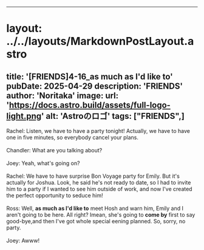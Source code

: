 
---
# layout: ../../layouts/MarkdownPostLayout.astro
title: '[FRIENDS]4-16_as much as I'd like to'
pubDate: 2025-04-29
description: 'FRIENDS'
author: 'Noritaka'
image:
    url: 'https://docs.astro.build/assets/full-logo-light.png'
    alt: 'Astroのロゴ'
tags: ["FRIENDS",]
---

Rachel: Listen, we have to have a party tonight! Actually, we have to have one in five minutes, so everybody cancel your plans.<br>
<br>
Chandler: What are you talking about?<br>
<br>
Joey: Yeah, what's going on?<br>
<br>
Rachel: We have to have surprise Bon Voyage party for Emily. But it's actually for Joshua. Look, he said he's not ready to date, so I had to invite him to a party if I wanted to see him outside of work, and now I've created the perfect opportunity to seduce him!<br>
<br>
Ross: Well, **as much as I'd like to** meet Hosh and warn him, Emily and I aren't going to be here. All right? Imean, she's going to **come by** first to say good-bye,and then I've got whole special eening planned. So, sorry, no party.<br>
<br>
Joey: Awww!
